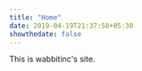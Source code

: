 ```yaml
---
title: "Home"
date: 2019-04-19T21:37:58+05:30
showthedate: false
---
```


This is wabbitinc's site. 

